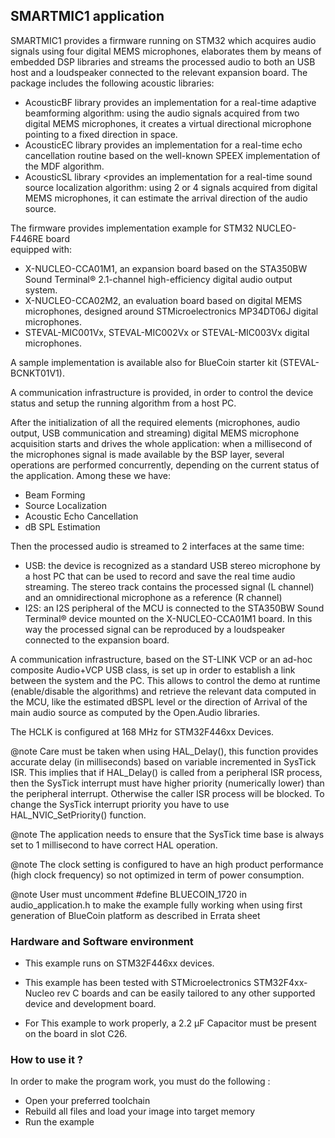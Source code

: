 ## __SMARTMIC1 application__

SMARTMIC1 provides a firmware running on STM32 which acquires audio signals 
using four digital MEMS microphones, elaborates them by means of embedded DSP 
libraries and streams the processed audio to both an USB host and a loudspeaker 
connected to the relevant expansion board.
The package includes the following acoustic libraries:
-	AcousticBF library provides an implementation for a real-time adaptive 
	beamforming algorithm: using the audio signals acquired from two digital MEMS 
	microphones, it creates a virtual directional microphone pointing to a fixed 
	direction in space.
-	AcousticEC library provides an implementation for a real-time echo 
	cancellation routine based on the well-known SPEEX implementation of the MDF 
	algorithm. 
-	AcousticSL library <provides an implementation for a real-time sound source 
	localization algorithm: using 2 or 4 signals acquired from digital MEMS 
	microphones, it can estimate the arrival direction of the audio source.

The firmware provides implementation example for STM32 NUCLEO-F446RE board  
equipped with:
-	X-NUCLEO-CCA01M1, an expansion board based on the STA350BW Sound Terminal® 
	2.1-channel high-efficiency digital audio output system.
-	X-NUCLEO-CCA02M2, an evaluation board based on digital MEMS microphones, designed 
	around STMicroelectronics MP34DT06J digital microphones.
-	STEVAL-MIC001Vx, STEVAL-MIC002Vx or STEVAL-MIC003Vx digital microphones.

A sample implementation is available also for BlueCoin starter kit (STEVAL-BCNKT01V1).

A communication infrastructure is provided, in order to control the device status and 
setup the running algorithm from a host PC.


 After the initialization of all the required elements (microphones, audio output, 
 USB communication and streaming) digital MEMS microphone acquisition starts and 
 drives the whole application: when a millisecond of the microphones signal is made 
 available by the BSP layer, several operations are performed concurrently, 
 depending on the current status of the application. Among these we have:
-	Beam Forming
-	Source Localization
-	Acoustic Echo Cancellation
-	dB SPL Estimation

Then the processed audio is streamed to 2 interfaces at the same time: 
-	 USB: the device is recognized as a standard USB stereo microphone by a host 
PC that can be used to record and save the real time audio streaming. The stereo 
track contains the processed signal (L channel) and an omnidirectional microphone 
as a reference (R channel)
-	I2S: an I2S peripheral of the MCU is connected to the STA350BW Sound Terminal® 
device mounted on the X-NUCLEO-CCA01M1 board. In this way the processed signal can 
be reproduced by a loudspeaker connected to the expansion board.

A communication infrastructure, based on the ST-LINK VCP or an ad-hoc composite Audio+VCP 
USB class, is set up in order to establish a link between the  system and the PC. 
This allows to control the demo at runtime (enable/disable the algorithms) and retrieve 
the relevant data computed in the MCU, like the estimated dBSPL level or the direction 
of Arrival of the main audio source as computed by the Open.Audio libraries.

The HCLK is configured at 168 MHz for STM32F446xx Devices.

@note Care must be taken when using HAL_Delay(), this function provides accurate delay (in milliseconds)
      based on variable incremented in SysTick ISR. This implies that if HAL_Delay() is called from
      a peripheral ISR process, then the SysTick interrupt must have higher priority (numerically lower)
      than the peripheral interrupt. Otherwise the caller ISR process will be blocked.
      To change the SysTick interrupt priority you have to use HAL_NVIC_SetPriority() function.
      
@note The application needs to ensure that the SysTick time base is always set to 1 millisecond
      to have correct HAL operation.

@note The clock setting is configured to have an high product performance (high clock frequency) 
      so not optimized in term of power consumption.
	  
@note User must uncomment #define BLUECOIN_1720 in audio_application.h to make the example fully working 
	  when using first generation of BlueCoin platform as described in Errata sheet
	  
	  
### __Hardware and Software environment__

  - This example runs on STM32F446xx devices.
    
  - This example has been tested with STMicroelectronics STM32F4xx-Nucleo rev C
    boards and can be easily tailored to any other supported device 
    and development board.

  - For This example to work properly, a 2.2 µF Capacitor must be present on the board in slot C26.
  

### __How to use it ?__

In order to make the program work, you must do the following :
 - Open your preferred toolchain 
 - Rebuild all files and load your image into target memory
 - Run the example

